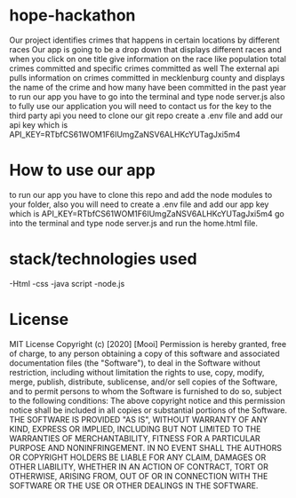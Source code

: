 # hope-hackathon
Our project identifies crimes that happens in certain locations by different races
Our app is going to be a drop down that displays different races and when you click on one title give information on the race like population total crimes committed and specific crimes committed as well
The external api pulls information on crimes committed in mecklenburg county and displays the name of the crime and how many have been committed in the past year
to run our app you have to go into the terminal and type node server.js
also to fully use our application you will need to contact us for the key to the third party api
you need to clone our git repo create a .env file and add our api key which is API_KEY=RTbfCS61WOM1F6IUmgZaNSV6ALHKcYUTagJxi5m4
# How to use our app
to run our app you have to clone this repo and add the node modules to your folder, also you will need to create a .env file and add our app key which is API_KEY=RTbfCS61WOM1F6IUmgZaNSV6ALHKcYUTagJxi5m4  go into the terminal and type node server.js and run the home.html file.

# stack/technologies used
-Html
-css
-java script
-node.js
# License
MIT License
Copyright (c) [2020] [Mooi]
Permission is hereby granted, free of charge, to any person obtaining a copy
of this software and associated documentation files (the "Software"), to deal
in the Software without restriction, including without limitation the rights
to use, copy, modify, merge, publish, distribute, sublicense, and/or sell
copies of the Software, and to permit persons to whom the Software is
furnished to do so, subject to the following conditions:
The above copyright notice and this permission notice shall be included in all
copies or substantial portions of the Software.
THE SOFTWARE IS PROVIDED "AS IS", WITHOUT WARRANTY OF ANY KIND, EXPRESS OR
IMPLIED, INCLUDING BUT NOT LIMITED TO THE WARRANTIES OF MERCHANTABILITY,
FITNESS FOR A PARTICULAR PURPOSE AND NONINFRINGEMENT. IN NO EVENT SHALL THE
AUTHORS OR COPYRIGHT HOLDERS BE LIABLE FOR ANY CLAIM, DAMAGES OR OTHER
LIABILITY, WHETHER IN AN ACTION OF CONTRACT, TORT OR OTHERWISE, ARISING FROM,
OUT OF OR IN CONNECTION WITH THE SOFTWARE OR THE USE OR OTHER DEALINGS IN THE
SOFTWARE.
